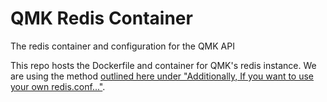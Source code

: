 # QMK Redis Container

The redis container and configuration for the QMK API

This repo hosts the Dockerfile and container for QMK's redis instance. We are using the method [outlined here under "Additionally, If you want to use your own redis.conf..."](https://hub.docker.com/r/i386/redis/).
